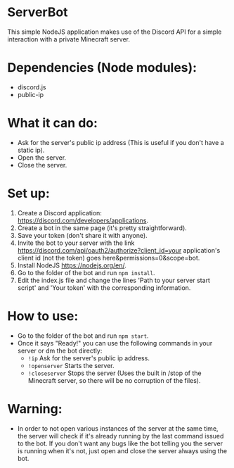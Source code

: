 # ServerBot

  This simple NodeJS application makes use of the Discord API for a simple interaction with a private Minecraft server.

# Dependencies (Node modules):

- discord.js
- public-ip

# What it can do:

- Ask for the server's public ip address (This is useful if you don't have a static ip).
- Open the server.
- Close the server.

# Set up:

1. Create a Discord application: https://discord.com/developers/applications.
2. Create a bot in the same page (it's pretty straightforward).
3. Save your token (don't share it with anyone).
4. Invite the bot to your server with the link https://discord.com/api/oauth2/authorize?client_id=your application's client id (not the token) goes here&permissions=0&scope=bot.
5. Install NodeJS https://nodejs.org/en/.
6. Go to the folder of the bot and run `npm install`.
7. Edit the index.js file and change the lines 'Path to your server start script' and 'Your token' with the corresponding information.

# How to use: 

- Go to the folder of the bot and run `npm start`.
- Once it says "Ready!" you can use the following commands in your server or dm the bot directly:
  - `!ip` Ask for the server's public ip address.
  - `!openserver` Starts the server.
  - `!closeserver` Stops the server (Uses the built in /stop of the Minecraft server, so there will be no corruption of the files).
 
 # Warning:
 
 - In order to not open various instances of the server at the same time, the server will check if it's already running by the last command issued to the bot. If you don't want any bugs like the bot telling you the server is running when it's not, just open and close the server always using the bot.
